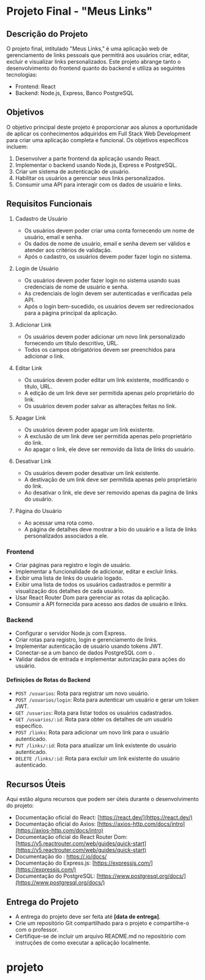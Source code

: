 # Projeto Final - "Meus Links"

## Descrição do Projeto

O projeto final, intitulado "Meus Links," é uma aplicação web de gerenciamento de links pessoais que permitirá aos usuários criar, editar, excluir e visualizar links personalizados. Este projeto abrange tanto o desenvolvimento do frontend quanto do backend e utiliza as seguintes tecnologias:

- Frontend: React
- Backend: Node.js, Express, Banco PostgreSQL

## Objetivos

O objetivo principal deste projeto é proporcionar aos alunos a oportunidade de aplicar os conhecimentos adquiridos em Full Stack Web Development para criar uma aplicação completa e funcional. Os objetivos específicos incluem:

1. Desenvolver a parte frontend da aplicação usando React.
2. Implementar o backend usando Node.js, Express e PostgreSQL.
3. Criar um sistema de autenticação de usuário.
4. Habilitar os usuários a gerenciar seus links personalizados.
5. Consumir uma API para interagir com os dados de usuário e links.

## Requisitos Funcionais

1. Cadastro de Usuário
    - Os usuários devem poder criar uma conta fornecendo um nome de usuário, email e senha.
    - Os dados de nome de usuário, email e senha devem ser válidos e atender aos critérios de validação.
    - Após o cadastro, os usuários devem poder fazer login no sistema.

2. Login de Usuário
    - Os usuários devem poder fazer login no sistema usando suas credenciais de nome de usuário e senha.
    - As credenciais de login devem ser autenticadas e verificadas pela API.
    - Após o login bem-sucedido, os usuários devem ser redirecionados para a página principal da aplicação.

3. Adicionar Link
    - Os usuários devem poder adicionar um novo link personalizado fornecendo um título descritivo, URL.
    - Todos os campos obrigatórios devem ser preenchidos para adicionar o link.

4. Editar Link
    - Os usuários devem poder editar um link existente, modificando o título, URL.
    - A edição de um link deve ser permitida apenas pelo proprietário do link.
    - Os usuários devem poder salvar as alterações feitas no link.

5. Apagar Link
    - Os usuários devem poder apagar um link existente.
    - A exclusão de um link deve ser permitida apenas pelo proprietário do link.
    - Ao apagar o link, ele deve ser removido da lista de links do usuário.

6. Desativar Link
    - Os usuários devem poder desativar um link existente.
    - A destivação de um link deve ser permitida apenas pelo proprietário do link.
    - Ao desativar o link, ele deve ser removido apenas da pagina de links do usuário.

7. Página do Usuário
    - Ao acessar uma rota como.
    - A página de detalhes deve mostrar a bio do usuário e a lista de links personalizados associados a ele.

### Frontend

- Criar páginas para registro e login de usuário.
- Implementar a funcionalidade de adicionar, editar e excluir links.
- Exibir uma lista de links do usuário logado.
- Exibir uma lista de todos os usuários cadastrados e permitir a visualização dos detalhes de cada usuário.
- Usar React Router Dom para gerenciar as rotas da aplicação.
- Consumir a API fornecida para acesso aos dados de usuário e links.

### Backend

- Configurar o servidor Node.js com Express.
- Criar rotas para registro, login e gerenciamento de links.
- Implementar autenticação de usuário usando tokens JWT.
- Conectar-se a um banco de dados PostgreSQL com o .
- Validar dados de entrada e implementar autorização para ações do usuário.

#### Definições de Rotas do Backend

- `POST /usuarios`: Rota para registrar um novo usuário.
- `POST /usuarios/login`: Rota para autenticar um usuário e gerar um token JWT.
- `GET /usuarios`: Rota para listar todos os usuários cadastrados.
- `GET /usuarios/:id`: Rota para obter os detalhes de um usuário específico.
- `POST /links`: Rota para adicionar um novo link para o usuário autenticado.
- `PUT /links/:id`: Rota para atualizar um link existente do usuário autenticado.
- `DELETE /links/:id`: Rota para excluir um link existente do usuário autenticado.
 
## Recursos Úteis

Aqui estão alguns recursos que podem ser úteis durante o desenvolvimento do projeto:

- Documentação oficial do React: [https://react.dev/](https://react.dev/)
- Documentação oficial do Axios: [https://axios-http.com/docs/intro](https://axios-http.com/docs/intro)
- Documentação oficial do React Router Dom: [https://v5.reactrouter.com/web/guides/quick-start](https://v5.reactrouter.com/web/guides/quick-start)
- Documentação do : [https://.io/docs/](https://.io/docs/)
- Documentação do Express.js: [https://expressjs.com/](https://expressjs.com/)
- Documentação do PostgreSQL: [https://www.postgresql.org/docs/](https://www.postgresql.org/docs/)

## Entrega do Projeto

- A entrega do projeto deve ser feita até **[data de entrega]**.
- Crie um repositório Git compartilhado para o projeto e compartilhe-o com o professor.
- Certifique-se de incluir um arquivo README.md no repositório com instruções de como executar a aplicação localmente.
# projeto
